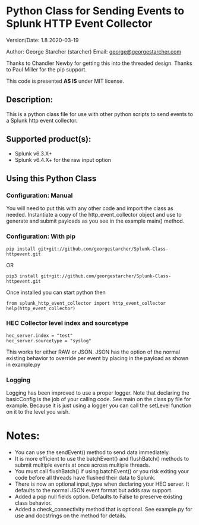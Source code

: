 # Python Class for Sending Events to Splunk HTTP Event Collector

Version/Date: 1.8 2020-03-19

Author: George Starcher (starcher)
Email: george@georgestarcher.com

Thanks to Chandler Newby for getting this into the threaded design.
Thanks to Paul Miller for the pip support.

This code is presented **AS IS** under MIT license.


## Description:

This is a python class file for use with other python scripts to send events to a Splunk http event collector.

## Supported product(s): 

* Splunk v6.3.X+
* Splunk v6.4.X+ for the raw input option

 
## Using this Python Class

### Configuration: Manual

You will need to put this with any other code and import the class as needed.
Instantiate a copy of the http_event_collector object and use to generate and submit payloads as you see in the example main() method.

### Configuration: With pip

    pip install git+git://github.com/georgestarcher/Splunk-Class-httpevent.git

OR

    pip3 install git+git://github.com/georgestarcher/Splunk-Class-httpevent.git

Once installed you can start python then

    from splunk_http_event_collector import http_event_collector
    help(http_event_collector)

### HEC Collector level index and sourcetype

    hec_server.index = "test"
    hec_server.sourcetype = "syslog"

This works for either RAW or JSON. JSON has the option of the normal existing behavior to override per event by placing in the payload as shown in example.py

### Logging

Logging has been improved to use a proper logger. Note that declaring the basicConfig is the job of your calling code. See main on the class py file for example. Because it is just using a logger you can call the setLevel function on it to the level you wish.
    
# Notes:

* You can use the sendEvent() method to send data immediately.
* It is more efficient to use the batchEvent() and flushBatch() methods to submit multiple events at once across multiple threads.
* You must call flushBatch() if using batchEvent() or you risk exiting your code before all threads have flushed their data to Splunk.
* There is now an optional input_type when declaring your HEC server. It defaults to the normal JSON event format but adds raw support.
* Added a pop null fields option. Defaults to False to preserve existing class behavior. 
* Added a check_connectivity method that is optional. See example.py for use and docstrings on the method for details.

